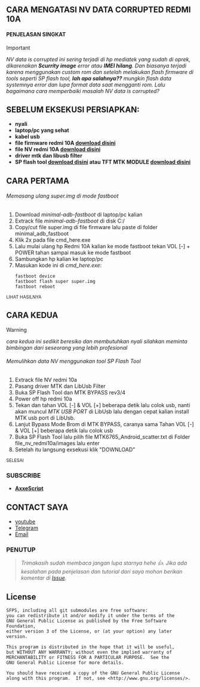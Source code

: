 ## CARA MENGATASI NV DATA CORRUPTED REDMI 10A
#### PENJELASAN SINGKAT
> [!IMPORTANT]
  _NV data is corrupted ini sering terjadi di hp mediatek yang sudah di oprek, dikarenakan **_Scurrity image_** error atau **_IMEI hilang_**. Dan biasanya terjadi karena menggunakan custom rom dan setelah melakukan flash firmware di tools seperti SP flash tool, **_lah apa salahnya??_** mungkin flash data systemnya error dan lupa format data saat mengganti rom. Lalu bagaimana cara memperbaiki masalah NV data is corrupted?_

## SEBELUM EKSEKUSI PERSIAPKAN:
- **nyali**
- **laptop/pc yang sehat**
- **kabel usb**
- **file firmware redmi 10A [download disini](https://xmfirmwareupdater.com/miui/dandelion/stable%20beta/V12.5.5.0.RCZIDXM/)**
- **file NV redmi 10A [download disini](https://youtube.com/@AxxeScript)**
- **driver mtk dan libusb filter**
- **SP flash tool [download disini](https://spflashtools.com/) atau TFT MTK MODULE [download disini](https://bestflashfile.com/tft-mtk-module-tool/)**
 
## CARA PERTAMA 
###### Memasang ulang super.img di mode fastboot
1. Download _minimal-adb-fastboot_ di laptop/pc kalian
2. Extrack file _minimal-adb-fastboot_ di disk C:/
3. Copy/cut file super.img di file firmware lalu paste di folder minimal_adb_fastboot
4. Klik 2x pada file cmd_here.exe
5. Lalu mulai ulang hp Redmi 10A kalian ke mode fastboot tekan VOL [-] + POWER tahan sampai masuk ke mode fastboot
6. Sambungkan hp kalian ke laptop/pc
7. Masukan kode ini di _cmd_here.exe_:
   ```
   fastboot device
   fastboot flash super super.img
   fastboot reboot

   ```
<sub>LIHAT HASILNYA


##  CARA KEDUA
> [!WARNING]
> _cara kedua ini sedikit beresiko dan membutuhkan nyali silahkan meminta bimbingan dari seseorang yang lebih profesional_
###### Memulihkan data NV menggunakan tool SP Flash Tool
1. Extrack file NV redmi 10a
2. Pasang driver MTK dan LibUsb Filter
3. Buka SP Flash Tool dan MTK BYPASS rev3/4
4. Power off hp redmi 10a
5. Tekan dan tahan VOL [-] & VOL [+] beberapa detik lalu colok usb, nanti akan muncul _MTK USB PORT_ di LibUsb lalu dengan cepat kalian install MTK usb port di LibUsb.
6. Lanjut Bypass Mode Brom di MTK BYPASS, caranya sama Tahan VOL [-] & VOL [+] beberapa detik lalu colok usb
7. Buka SP Flash Tool lalu pilih file MTK6765_Android_scatter.txt di Folder file_nv_redmi10a/images lalu enter
8. Setelah itu langsung exsekusi klik "DOWNLOAD"

<sub>SELESAI

### SUBSCRIBE
- **[AxxeScript](https://youtube.com/@AxxeScript)**


## CONTACT SAYA
- [youtube](https://youtube.com/@AxxeScript)
- [Telegram](https://t.me/@AxxeBD)
- [Email](mailto:axxescript@gmail.com)




### PENUTUP

> _Trimakasih sudah membaca jangan lupa starnya hehe :+1:. Jika ada kesalahan pada penjelasan dan tutorial dari saya mohon berikan komentar di [Issue]()._


## License

    SFPS, including all git submodules are free software:
    you can redistribute it and/or modify it under the terms of the
    GNU General Public License as published by the Free Software Foundation,
    either version 3 of the License, or (at your option) any later version.

    This program is distributed in the hope that it will be useful,
    but WITHOUT ANY WARRANTY; without even the implied warranty of
    MERCHANTABILITY or FITNESS FOR A PARTICULAR PURPOSE.  See the
    GNU General Public License for more details.

    You should have received a copy of the GNU General Public License
    along with this program.  If not, see <http://www.gnu.org/licenses/>.
